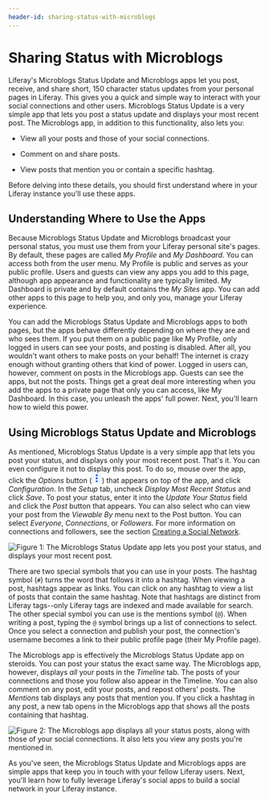 ```yaml
---
header-id: sharing-status-with-microblogs
---
```


# Sharing Status with Microblogs

Liferay's Microblogs Status Update and Microblogs apps let you post, receive, 
and share short, 150 character status updates from your personal pages in 
Liferay. This gives you a quick and simple way to interact with your social 
connections and other users. Microblogs Status Update is a very simple app that 
lets you post a status update and displays your most recent post. The Microblogs 
app, in addition to this functionality, also lets you: 

- View all your posts and those of your social connections. 

- Comment on and share posts. 

- View posts that mention you or contain a specific hashtag. 

Before delving into these details, you should first understand where in your 
Liferay instance you'll use these apps. 

## Understanding Where to Use the Apps

Because Microblogs Status Update and Microblogs broadcast your personal status, 
you must use them from your Liferay personal site's pages. By default, these 
pages are called *My Profile* and *My Dashboard*. You can access both from the 
user menu. My Profile is public and serves as your public profile. Users and 
guests can view any apps you add to this page, although app appearance and 
functionality are typically limited. My Dashboard is private and by default 
contains the *My Sites* app. You can add other apps to this page to help you, 
and only you, manage your Liferay experience. 

You can add the Microblogs Status Update and Microblogs apps to both pages, but 
the apps behave differently depending on where they are and who sees them. If 
you put them on a public page like My Profile, only logged in users can see your 
posts, and posting is disabled. After all, you wouldn't want others to make 
posts on your behalf! The internet is crazy enough without granting others that 
kind of power. Logged in users can, however, comment on posts in the Microblogs 
app. Guests can see the apps, but not the posts. Things get a great deal more 
interesting when you add the apps to a private page that only you can access, 
like My Dashboard. In this case, you unleash the apps' full power. Next, you'll 
learn how to wield this power. 

## Using Microblogs Status Update and Microblogs

As mentioned, Microblogs Status Update is a very simple app that lets you post 
your status, and displays only your most recent post. That's it. You can even 
configure it not to display this post. To do so, mouse over the app, click the 
*Options* button 
(![Options](../../../images/icon-app-options.png)) that appears on top of the 
app, and click *Configuration*. In the *Setup* tab, uncheck *Display Most Recent 
Status* and click *Save*. To post your status, enter it into the *Update Your 
Status* field and click the *Post* button that appears. You can also select who 
can view your post from the *Viewable By* menu next to the Post button. You can 
select *Everyone*, *Connections*, or *Followers*. For more information on 
connections and followers, see the section 
[Creating a Social Network](/docs/7-0/user/-/knowledge_base/u/creating-a-social-network). 

![Figure 1: The Microblogs Status Update app lets you post your status, and displays your most recent post.](../../../images/microblogs-status-update.png)

There are two special symbols that you can use in your posts. The hashtag symbol 
(`#`) turns the word that follows it into a hashtag. When viewing a post, 
hashtags appear as links. You can click on any hashtag to view a list of posts 
that contain the same hashtag. Note that hashtags are distinct from Liferay 
tags--only Liferay tags are indexed and made available for search. The other 
special symbol you can use is the mentions symbol (`@`). When writing a post, 
typing the `@` symbol brings up a list of connections to select. Once you select 
a connection and publish your post, the connection's username becomes a link to 
their public profile page (their My Profile page). 

The Microblogs app is effectively the Microblogs Status Update app on steroids. 
You can post your status the exact same way. The Microblogs app, however, 
displays *all* your posts in the *Timeline* tab. The posts of your connections 
and those you follow also appear in the Timeline. You can also comment on any 
post, edit your posts, and repost others' posts. The *Mentions* tab displays any 
posts that mention you. If you click a hashtag in any post, a new tab opens in 
the Microblogs app that shows all the posts containing that hashtag. 

![Figure 2: The Microblogs app displays all your status posts, along with those of your social connections. It also lets you view any posts you're mentioned in.](../../../images/microblogs-app.png)

As you've seen, the Microblogs Status Update and Microblogs apps are simple apps 
that keep you in touch with your fellow Liferay users. Next, you'll learn how to 
fully leverage Liferay's social apps to build a social network in your Liferay 
instance. 
